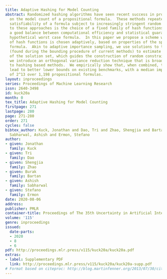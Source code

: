 ```yaml
---
title: Adaptive Hashing for Model Counting
abstract: Randomized hashing algorithms have seen recent success in providing bounds
  on the model count of a propositional formula.  These methods repeatedly check the
  satisfiability of a formula subject to increasingly stringent random constraints.  Key
  to these approaches is the choice of a fixed family of hash functions that strikes
  a good balance between computational efficiency and statistical guarantees for a
  hypothetical worst case formula.  In this paper we propose a scheme where the family
  of hash functions is chosen adaptively, based on properties of the specific input
  formula.  Akin to adaptive importance sampling, we use solutions to the formula
  (found during the bounding procedure of current methods) to estimate properties
  of the solution set, which guides the construction of random constraints. Additionally,
  we introduce an orthogonal variance reduction technique that is broadly applicable
  to hashing based methods.  We empirically show that, when combined, these approaches
  lead to better lower bounds on existing benchmarks, with a median improvement factor
  of 2^13 over 1,198 propositional formulas.
layout: inproceedings
series: Proceedings of Machine Learning Research
issn: 2640-3498
id: kuck20a
month: 0
tex_title: Adaptive Hashing for Model Counting
firstpage: 271
lastpage: 280
page: 271-280
order: 271
cycles: false
bibtex_author: Kuck, Jonathan and Dao, Tri and Zhao, Shengjia and Bartan, Burak and
  Sabharwal, Ashish and Ermon, Stefano
author:
- given: Jonathan
  family: Kuck
- given: Tri
  family: Dao
- given: Shengjia
  family: Zhao
- given: Burak
  family: Bartan
- given: Ashish
  family: Sabharwal
- given: Stefano
  family: Ermon
date: 2020-08-06
address: 
publisher: PMLR
container-title: Proceedings of The 35th Uncertainty in Artificial Intelligence Conference
volume: '115'
genre: inproceedings
issued:
  date-parts:
  - 2020
  - 8
  - 6
pdf: http://proceedings.mlr.press/v115/kuck20a/kuck20a.pdf
extras:
- label: Supplementary PDF
  link: http://proceedings.mlr.press/v115/kuck20a/kuck20a-supp.pdf
# Format based on citeproc: http://blog.martinfenner.org/2013/07/30/citeproc-yaml-for-bibliographies/
---
```

